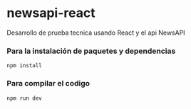 # newsapi-react
 Desarrollo de prueba tecnica usando React y el api NewsAPI
 
### Para la instalación de paquetes y dependencias
```
npm install
```

### Para compilar el codigo
```
npm run dev
```
